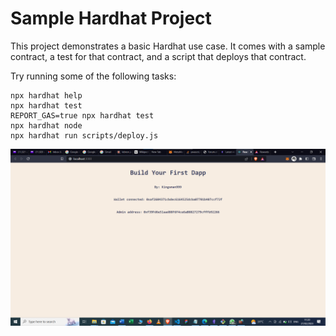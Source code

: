 # Sample Hardhat Project

This project demonstrates a basic Hardhat use case. It comes with a sample contract, a test for that contract, and a script that deploys that contract.

Try running some of the following tasks:

```shell
npx hardhat help
npx hardhat test
REPORT_GAS=true npx hardhat test
npx hardhat node
npx hardhat run scripts/deploy.js
```
![MarineGEO circle logo](https://github.com/kingsmandralph/First-Dapp/blob/main/C59_Q2_kingsman999.png)
